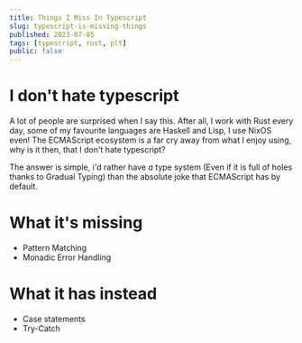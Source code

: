 ```yaml
---
title: Things I Miss In Typescript
slug: typescript-is-missing-things
published: 2023-07-05
tags: [typescript, rust, plt]
public: false
---
```


# I don't hate typescript

A lot of people are surprised when I say this. After all, I work with Rust every
day, some of my favourite languages are Haskell and Lisp, I use NixOS even! The
ECMAScript ecosystem is a far cry away from what I enjoy using, why is it then,
that I don't hate typescript?

The answer is simple, i'd rather have _a_ type system (Even if it is full of
holes thanks to Gradual Typing) than the absolute joke that ECMAScript has by default.

# What it's missing
- Pattern Matching
- Monadic Error Handling

# What it has instead
- Case statements
- Try-Catch

